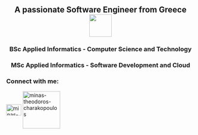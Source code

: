 <h2 align="center">A passionate Software Engineer from Greece <img align="center" src="https://github.com/demartini/demartini/blob/master/code.gif" width="60"/></h2>
<h3 align="center">BSc Applied Informatics - Computer Science and Technology</h3>
<h3 align="center">MSc Applied Informatics - Software Development and Cloud</h3>

<h3 align="left">Connect with me:</h3>
<p align="left">
<a href="https://linkedin.com/in/minas-theodoros-charakopoulos" target="blank"><img align="center" src="https://raw.githubusercontent.com/rahuldkjain/github-profile-readme-generator/master/src/images/icons/Social/linked-in-alt.svg" alt="minas-theodoros-charakopoulos" height="30" width="40" /></a>
<a href="mailto:m.charakopoulos@gmail.com" target="blank"><img align="center" src="https://img.shields.io/badge/Gmail-D14836?style=for-the-badge&logo=gmail&logoColor=white" alt="minas-theodoros-charakopoulos"  width="100" /></a>
</p>
